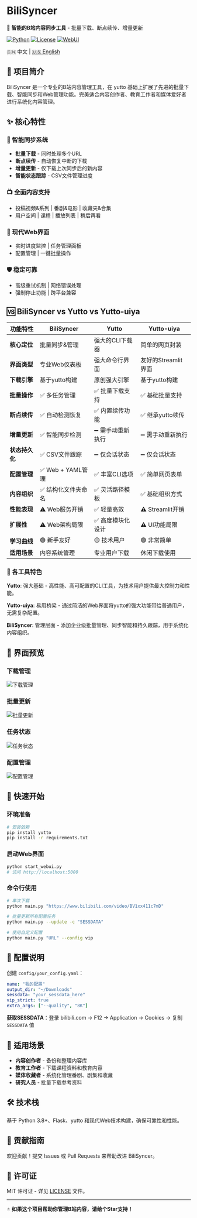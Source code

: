 # BiliSyncer

🎯 **智能的B站内容同步工具** - 批量下载、断点续传、增量更新

[![Python](https://img.shields.io/badge/Python-3.8%2B-blue.svg)](https://python.org)
[![License](https://img.shields.io/badge/License-MIT-green.svg)](LICENSE)
[![WebUI](https://img.shields.io/badge/WebUI-Available-brightgreen.svg)](webui)

🇨🇳 中文 | [🇺🇸 English](README.md)

## 🌟 项目简介

BiliSyncer 是一个专业的B站内容管理工具，在 yutto 基础上扩展了先进的批量下载、智能同步和Web管理功能。完美适合内容创作者、教育工作者和媒体爱好者进行系统化内容管理。

## ✨ 核心特性

### 🔄 智能同步系统
- **批量下载** - 同时处理多个URL
- **断点续传** - 自动恢复中断的下载
- **增量更新** - 仅下载上次同步后的新内容
- **智能状态跟踪** - CSV文件管理进度

### 📺 全面内容支持
- 投稿视频&系列 | 番剧&电影 | 收藏夹&合集
- 用户空间 | 课程 | 播放列表 | 稍后再看

### 🎨 现代Web界面
- 实时进度监控 | 任务管理面板
- 配置管理 | 一键批量操作

### 🛡️ 稳定可靠
- 高级重试机制 | 网络错误处理
- 强制停止功能 | 跨平台兼容

## 🆚 BiliSyncer vs Yutto vs Yutto-uiya

| 功能特性 | BiliSyncer | Yutto | Yutto-uiya |
|---------|------------|-------|------------|
| **核心定位** | 批量同步&管理 | 强大的CLI下载器 | 简单的网页封装 |
| **界面类型** | 专业Web仪表板 | 强大命令行界面 | 友好的Streamlit界面 |
| **下载引擎** | 基于yutto构建 | 原创强大引擎 | 基于yutto构建 |
| **批量操作** | ✅ 多任务管理 | ✅ 批量下载支持 | ✅ 基础批量支持 |
| **断点续传** | ✅ 自动检测恢复 | ✅ 内置续传功能 | ✅ 继承yutto续传 |
| **增量更新** | ✅ 智能同步检测 | ➖ 需手动重新执行 | ➖ 需手动重新执行 |
| **状态持久化** | ✅ CSV文件跟踪 | ➖ 仅会话状态 | ➖ 仅会话状态 |
| **配置管理** | ✅ Web + YAML管理 | ✅ 丰富CLI选项 | ✅ 简单网页表单 |
| **内容组织** | ✅ 结构化文件夹命名 | ✅ 灵活路径模板 | ✅ 基础组织方式 |
| **性能表现** | ⚠️ Web服务开销 | ✅ 轻量高效 | ⚠️ Streamlit开销 |
| **扩展性** | ⚠️ Web架构局限 | ✅ 高度模块化设计 | ⚠️ UI功能局限 |
| **学习曲线** | 🟢 新手友好 | 🟡 技术用户 | 🟢 非常简单 |
| **适用场景** | 内容系统管理 | 专业用户下载 | 休闲下载使用 |

### 🎯 各工具特色

**Yutto**: 强大基础 - 高性能、高可配置的CLI工具，为技术用户提供最大控制力和性能。

**Yutto-uiya**: 易用桥梁 - 通过简洁的Web界面将yutto的强大功能带给普通用户，无需复杂配置。

**BiliSyncer**: 管理层面 - 添加企业级批量管理、同步智能和持久跟踪，用于系统化内容组织。

## 📱 界面预览

### 下载管理
![下载管理](pictures/example-1.png)

### 批量更新
![批量更新](pictures/example-2.png)

### 任务状态
![任务状态](pictures/example-3.png)

### 配置管理
![配置管理](pictures/example-4.png)

## 🚀 快速开始

### 环境准备
```bash
# 安装依赖
pip install yutto
pip install -r requirements.txt
```

### 启动Web界面
```bash
python start_webui.py
# 访问 http://localhost:5000
```

### 命令行使用
```bash
# 单次下载
python main.py "https://www.bilibili.com/video/BV1xx411c7mD"

# 批量更新所有配置任务
python main.py --update -c "SESSDATA"

# 使用自定义配置
python main.py "URL" --config vip
```

## 🔧 配置说明

创建 `config/your_config.yaml`：
```yaml
name: "我的配置"
output_dir: "~/Downloads"
sessdata: "your_sessdata_here"
vip_strict: true
extra_args: ["--quality", "8K"]
```

**获取SESSDATA**：登录 bilibili.com → F12 → Application → Cookies → 复制 `SESSDATA` 值

## 🎯 适用场景

- **内容创作者** - 备份和整理内容库
- **教育工作者** - 下载课程资料和教育内容
- **媒体收藏者** - 系统化管理番剧、剧集和收藏
- **研究人员** - 批量下载参考资料

## 🛠️ 技术栈

基于 Python 3.8+、Flask、yutto 和现代Web技术构建，确保可靠性和性能。

## 🤝 贡献指南

欢迎贡献！提交 Issues 或 Pull Requests 来帮助改进 BiliSyncer。

## 📜 许可证

MIT 许可证 - 详见 [LICENSE](LICENSE) 文件。

---

⭐ **如果这个项目帮助你管理B站内容，请给个Star支持！** 